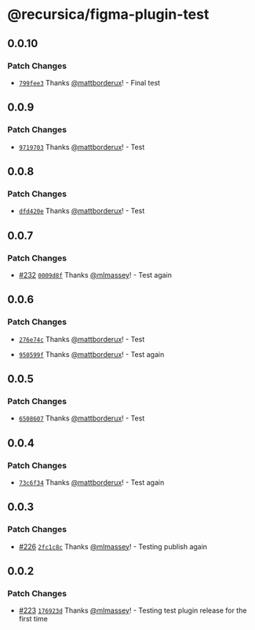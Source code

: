 # @recursica/figma-plugin-test

## 0.0.10

### Patch Changes

- [`799fee3`](https://github.com/borderux/recursica/commit/799fee3b680048ea3db9d862afc26954c85da439) Thanks [@mattborderux](https://github.com/mattborderux)! - Final test

## 0.0.9

### Patch Changes

- [`9719703`](https://github.com/borderux/recursica/commit/9719703b16a27629a536c39d1bed39a867261dbd) Thanks [@mattborderux](https://github.com/mattborderux)! - Test

## 0.0.8

### Patch Changes

- [`dfd420e`](https://github.com/borderux/recursica/commit/dfd420efbfe04a47e5358e366f2f1851c086a8b8) Thanks [@mattborderux](https://github.com/mattborderux)! - Test

## 0.0.7

### Patch Changes

- [#232](https://github.com/borderux/recursica/pull/232) [`0009d8f`](https://github.com/borderux/recursica/commit/0009d8f7998d59cb34d48de2854cca5f81d41c5b) Thanks [@mlmassey](https://github.com/mlmassey)! - Test again

## 0.0.6

### Patch Changes

- [`276e74c`](https://github.com/borderux/recursica/commit/276e74cc5b0c43029ca5ff97f0994442446f482e) Thanks [@mattborderux](https://github.com/mattborderux)! - Test

- [`950599f`](https://github.com/borderux/recursica/commit/950599f3e62b40df300466d38605ad22da3f845e) Thanks [@mattborderux](https://github.com/mattborderux)! - Test again

## 0.0.5

### Patch Changes

- [`6508607`](https://github.com/borderux/recursica/commit/65086077a7abdac3659a2b11627755d0127aff8d) Thanks [@mattborderux](https://github.com/mattborderux)! - Test

## 0.0.4

### Patch Changes

- [`73c6f34`](https://github.com/borderux/recursica/commit/73c6f34b6bd860f7cfedefd2e906ebd311fe2dbe) Thanks [@mattborderux](https://github.com/mattborderux)! - Test again

## 0.0.3

### Patch Changes

- [#226](https://github.com/borderux/recursica/pull/226) [`2fc1c8c`](https://github.com/borderux/recursica/commit/2fc1c8ccd9576d06b8a4ac99cc1272dd9d7b8826) Thanks [@mlmassey](https://github.com/mlmassey)! - Testing publish again

## 0.0.2

### Patch Changes

- [#223](https://github.com/borderux/recursica/pull/223) [`176923d`](https://github.com/borderux/recursica/commit/176923dc188f09f3946279b545afc9efd52a0161) Thanks [@mlmassey](https://github.com/mlmassey)! - Testing test plugin release for the first time
